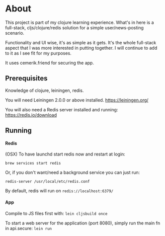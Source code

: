 # About

This project is part of my clojure learning experience.
What's in here is a full-stack, cljs/clojure/redis solution
for a simple user/news-posting scenario.

Functionality and UI wise, it's as simple as it gets.
It's the whole full-stack aspect that I was more interested
in putting together.
I will continue to add to it as I see fit for my purposes.

It uses cemerik.friend for securing the app.

## Prerequisites

Knowledge of clojure, leiningen, redis.

You will need Leiningen 2.0.0 or above installed.
https://leiningen.org/

You will also need a Redis server installed and running:
https://redis.io/download

## Running

#### Redis
(OSX) To have launchd start redis now and restart at login:
 
 `brew services start redis`
 
Or, if you don't want/need a background service you can just run:

  `redis-server /usr/local/etc/redis.conf`
  
By default, redis will run on `redis://localhost:6379/`

#### App
Compile to JS files first with: `lein cljsbuild once`

To start a web server for the application (port 8080), simply run the main
fn in api.secure: `lein run`